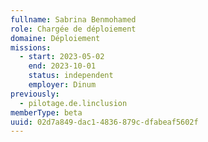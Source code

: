 ```yaml
---
fullname: Sabrina Benmohamed
role: Chargée de déploiement
domaine: Déploiement
missions:
  - start: 2023-05-02
    end: 2023-10-01
    status: independent
    employer: Dinum
previously:
  - pilotage.de.linclusion
memberType: beta
uuid: 02d7a849-dac1-4836-879c-dfabeaf5602f
---
```


